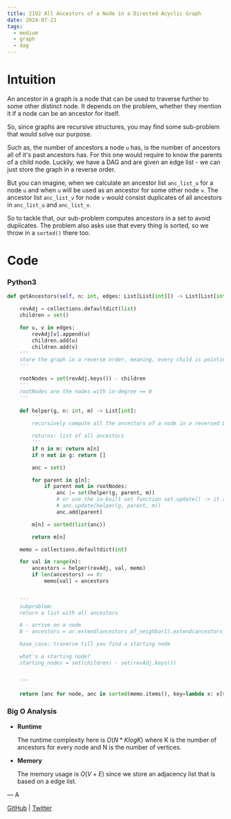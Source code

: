```yaml
---
title: 2192 All Ancestors of a Node in a Directed Acyclic Graph
date: 2024-07-21
tags:
  - medium
  - graph
  - dag
---
```


# Intuition

An ancestor in a graph is a node that can be used to traverse further to some other distinct node. It depends on the problem, whether they mention it if a node can be an ancestor for itself.

So, since graphs are recursive structures, you may find some sub-problem that would solve our purpose.

Such as, the number of ancestors a node `u` has, is the number of ancestors all of it's past ancestors has. For this one would require to know the parents of a child node. Luckily, we have a DAG and are given an edge list - we can just store the graph in a reverse order.

But you can imagine, when we calculate an ancestor list `anc_list_u` for a node `u` and when `u` will be used as an ancestor for some other node `v`. The ancestor list `anc_list_v` for node `v` would consist duplicates of all ancestors in `anc_list_u` and `anc_list_v`.

So to tackle that, our sub-problem computes ancestors in a set to avoid duplicates. The problem also asks use that every thing is sorted, so we throw in a `sorted()` there too.


# Code

### Python3

```python
def getAncestors(self, n: int, edges: List[List[int]]) -> List[List[int]]:

    revAdj = collections.defaultdict(list)
    children = set()

    for u, v in edges:
        revAdj[v].append(u)
        children.add(u)
        children.add(v)
    '''
    store the graph in a reverse order, meaning, every child is pointing to it's parent
    '''

    rootNodes = set(revAdj.keys()) - children
    '''
    rootNodes are the nodes with in-degree == 0
    '''
    
    def helper(g, n: int, m) -> List[int]:
        '''
        recursively compute all the ancestors of a node in a reversed DAG

        returns: list of all ancestors
        '''
        if n in m: return m[n]
        if n not in g: return []

        anc = set()

        for parent in g[n]:
            if parent not in rootNodes:
                anc |= set(helper(g, parent, m))
                # or use the in-built set function set.update() -> it also accepts a list
                # anc.update(helper(g, parent, m))
                anc.add(parent)

        m[n] = sorted(list(anc))

        return m[n]

    memo = collections.defaultdict(int)

    for val in range(n):
        ancestors = helper(revAdj, val, memo)
        if len(ancestors) == 0:
            memo[val] = ancestors
        

    '''
    subproblem:
    return a list with all ancestors

    A - arrive on a node
    B - ancestors = ar.extend(ancestors_of_neighbor1).extend(ancestors_of_neighbor2).extend(so_on)

    base_case: traverse till you find a starting node

    what's a starting node?
    starting_nodes = set(children) - set(revAdj.keys())


    '''

    return [anc for node, anc in sorted(memo.items(), key=lambda x: x[0])]
```

### Big O Analysis

- **Runtime**

  The runtime complexity here is $O(N * KlogK)$ where K is the number of ancestors for every node and N is the number of vertices.

- **Memory**

  The memory usage is $O(V + E)$ since we store an adjacency list that is based on a edge list.

— A

[GitHub](https://github.com/AtharvaKamble) | [Twitter](https://twitter.com/AtharvaKamble07)
